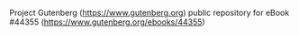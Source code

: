 Project Gutenberg (https://www.gutenberg.org) public repository for eBook #44355 (https://www.gutenberg.org/ebooks/44355)
